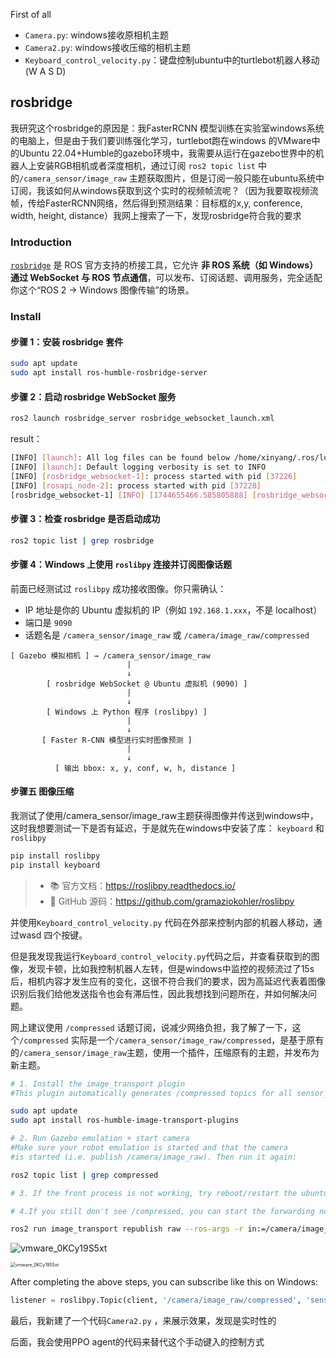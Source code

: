 First of all

- `Camera.py`: windows接收原相机主题
- `Camera2.py`: windows接收压缩的相机主题
- `Keyboard_control_velocity.py`：键盘控制ubuntu中的turtlebot机器人移动(W A S D)

## rosbridge

我研究这个rosbridge的原因是：我FasterRCNN 模型训练在实验室windows系统的电脑上，但是由于我们要训练强化学习，turtlebot跑在windows 的VMware中的Ubuntu 22.04+Humble的gazebo环境中，我需要从运行在gazebo世界中的机器人上安装RGB相机或者深度相机，通过订阅 `ros2 topic list` 中的`/camera_sensor/image_raw` 主题获取图片，但是订阅一般只能在ubuntu系统中订阅，我该如何从windows获取到这个实时的视频帧流呢？（因为我要取视频流帧，传给FasterRCNN网络，然后得到预测结果：目标框的x,y, conference, width, height, distance）我网上搜索了一下，发现rosbridge符合我的要求

### Introduction

[`rosbridge`](https://github.com/RobotWebTools/rosbridge_suite) 是 ROS 官方支持的桥接工具，它允许 **非 ROS 系统（如 Windows）通过 WebSocket 与 ROS 节点通信**，可以发布、订阅话题、调用服务，完全适配你这个“ROS 2 → Windows 图像传输”的场景。

### Install

#### 步骤 1：安装 rosbridge 套件

```bash
sudo apt update
sudo apt install ros-humble-rosbridge-server
```

#### 步骤 2：启动 rosbridge WebSocket 服务

```bash
ros2 launch rosbridge_server rosbridge_websocket_launch.xml
```

result：

```bash
[INFO] [launch]: All log files can be found below /home/xinyang/.ros/log/2025-04-14-14-31-06-229714-xinyang-virtual-machine-37225
[INFO] [launch]: Default logging verbosity is set to INFO
[INFO] [rosbridge_websocket-1]: process started with pid [37226]
[INFO] [rosapi_node-2]: process started with pid [37228]
[rosbridge_websocket-1] [INFO] [1744655466.585805888] [rosbridge_websocket]: Rosbridge WebSocket server started on port 9090
```

#### 步骤 3：检查 rosbridge 是否启动成功

```bash
ros2 topic list | grep rosbridge
```



#### 步骤 4：Windows 上使用 `roslibpy` 连接并订阅图像话题

前面已经测试过 `roslibpy` 成功接收图像。你只需确认：

- IP 地址是你的 Ubuntu 虚拟机的 IP（例如 `192.168.1.xxx`，不是 localhost）
- 端口是 `9090`
- 话题名是 `/camera_sensor/image_raw` 或 `/camera/image_raw/compressed`



```less
[ Gazebo 模拟相机 ] → /camera_sensor/image_raw
                          |
                          ↓
        [ rosbridge WebSocket @ Ubuntu 虚拟机 (9090) ]
                          |
                          ↓
        [ Windows 上 Python 程序 (roslibpy) ]
                          |
                          ↓
       [ Faster R-CNN 模型进行实时图像预测 ]
                          |
                          ↓
          [ 输出 bbox: x, y, conf, w, h, distance ]

```

#### 步骤五 图像压缩

我测试了使用/camera_sensor/image_raw主题获得图像并传送到windows中，这时我想要测试一下是否有延迟，于是就先在windows中安装了库： `keyboard` 和  `roslibpy` 

```bash
pip install roslibpy
pip install keyboard
```

> - 📚 官方文档：https://roslibpy.readthedocs.io/
> - 🧠 GitHub 源码：https://github.com/gramaziokohler/roslibpy

并使用`Keyboard_control_velocity.py` 代码在外部来控制内部的机器人移动，通过wasd 四个按键。

但是我发现我运行`Keyboard_control_velocity.py`代码之后，并查看获取到的图像，发现卡顿，比如我控制机器人左转，但是windows中监控的视频流过了15s后，相机内容才发生应有的变化，这很不符合我们的要求，因为高延迟代表着图像识别后我们给他发送指令也会有滞后性，因此我想找到问题所在，并如何解决问题。

网上建议使用 `/compressed` 话题订阅，说减少网络负担，我了解了一下，这个`/compressed` 实际是一个`/camera_sensor/image_raw/compressed`，是基于原有的`/camera_sensor/image_raw`主题，使用一个插件，压缩原有的主题，并发布为新主题。

```bash
# 1. Install the image_transport plugin
#This plugin automatically generates /compressed topics for all sensor_msgs/Image image topics.

sudo apt update
sudo apt install ros-humble-image-transport-plugins

# 2. Run Gazebo emulation + start camera
#Make sure your robot emulation is started and that the camera 
#is started (i.e. publish /camera/image_raw). Then run it again:

ros2 topic list | grep compressed

# 3. If the front process is not working, try reboot/restart the ubuntu

# 4.If you still don't see /compressed, you can start the forwarding node manually:

ros2 run image_transport republish raw --ros-args -r in:=/camera/image_raw -r out:=/camera/image_raw/compressed

```
![vmware_0KCy19S5xt](https://github.com/user-attachments/assets/eafe45a2-7fb8-4b5f-be21-460b72fbda5c)

<img src="./resources/images/vmware_0KCy19S5xt.png" alt="vmware_0KCy19S5xt" style="zoom:50%;" />

After completing the above steps, you can subscribe like this on Windows:

```python
listener = roslibpy.Topic(client, '/camera/image_raw/compressed', 'sensor_msgs/CompressedImage')
```

最后，我新建了一个代码`Camera2.py` ，来展示效果，发现是实时性的

后面，我会使用PPO agent的代码来替代这个手动键入的控制方式
